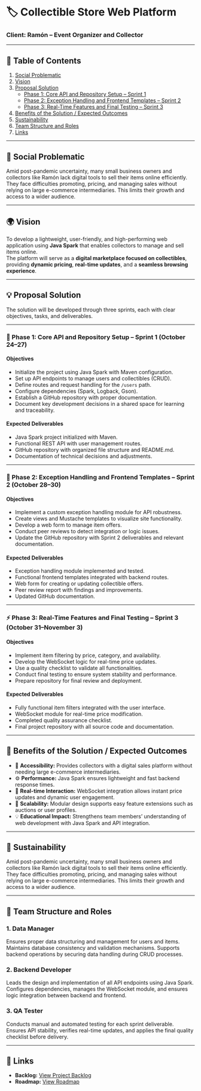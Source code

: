 # 🏷️ Collectible Store Web Platform

### Client: Ramón – Event Organizer and Collector

---

## 📑 Table of Contents
1. [Social Problematic](#-social-problematic)
2. [Vision](#-vision)
3. [Proposal Solution](#-proposal-solution)
   - [Phase 1: Core API and Repository Setup – Sprint 1](#-phase-1-core-api-and-repository-setup--sprint-1-october-24–27)
   - [Phase 2: Exception Handling and Frontend Templates – Sprint 2](#-phase-2-exception-handling-and-frontend-templates--sprint-2-october-28–30)
   - [Phase 3: Real-Time Features and Final Testing – Sprint 3](#-phase-3-real-time-features-and-final-testing--sprint-3-october-31–november-3)
4. [Benefits of the Solution / Expected Outcomes](#-benefits-of-the-solution--expected-outcomes)
5. [Sustainability](#-sustainability)
6. [Team Structure and Roles](#-team-structure-and-roles)
7. [Links](#-links)

---

## 🧩 Social Problematic
Amid post-pandemic uncertainty, many small business owners and collectors like Ramón lack digital tools to sell their items online efficiently. They face difficulties promoting, pricing, and managing sales without relying on large e-commerce intermediaries. This limits their growth and access to a wider audience.

---

## 🌍 Vision
To develop a lightweight, user-friendly, and high-performing web application using **Java Spark** that enables collectors to manage and sell items online.  
The platform will serve as a **digital marketplace focused on collectibles**, providing **dynamic pricing**, **real-time updates**, and a **seamless browsing experience**.

---

## 💡 Proposal Solution
The solution will be developed through three sprints, each with clear objectives, tasks, and deliverables.

---

### 🚀 Phase 1: Core API and Repository Setup – Sprint 1 (October 24–27)
#### Objectives
- Initialize the project using Java Spark with Maven configuration.
- Set up API endpoints to manage users and collectibles (CRUD).
- Define routes and request handling for the `/users` path.
- Configure dependencies (Spark, Logback, Gson).
- Establish a GitHub repository with proper documentation.
- Document key development decisions in a shared space for learning and traceability.

#### Expected Deliverables
- Java Spark project initialized with Maven.
- Functional REST API with user management routes.
- GitHub repository with organized file structure and README.md.
- Documentation of technical decisions and adjustments.

---

### 🧱 Phase 2: Exception Handling and Frontend Templates – Sprint 2 (October 28–30)
#### Objectives
- Implement a custom exception handling module for API robustness.
- Create views and Mustache templates to visualize site functionality.
- Develop a web form to manage item offers.
- Conduct peer reviews to detect integration or logic issues.
- Update the GitHub repository with Sprint 2 deliverables and relevant documentation.

#### Expected Deliverables
- Exception handling module implemented and tested.
- Functional frontend templates integrated with backend routes.
- Web form for creating or updating collectible offers.
- Peer review report with findings and improvements.
- Updated GitHub documentation.

---

### ⚡ Phase 3: Real-Time Features and Final Testing – Sprint 3 (October 31–November 3)
#### Objectives
- Implement item filtering by price, category, and availability.
- Develop the WebSocket logic for real-time price updates.
- Use a quality checklist to validate all functionalities.
- Conduct final testing to ensure system stability and performance.
- Prepare repository for final review and deployment.

#### Expected Deliverables
- Fully functional item filters integrated with the user interface.
- WebSocket module for real-time price modification.
- Completed quality assurance checklist.
- Final project repository with all source code and documentation.

---

## 🎯 Benefits of the Solution / Expected Outcomes
- 🧭 **Accessibility:** Provides collectors with a digital sales platform without needing large e-commerce intermediaries.  
- ⚙️ **Performance:** Java Spark ensures lightweight and fast backend response times.  
- 💬 **Real-time Interaction:** WebSocket integration allows instant price updates and dynamic user engagement.  
- 🧩 **Scalability:** Modular design supports easy feature extensions such as auctions or user profiles.  
- 💡 **Educational Impact:** Strengthens team members’ understanding of web development with Java Spark and API integration.

---

## 🌱 Sustainability
Amid post-pandemic uncertainty, many small business owners and collectors like Ramón lack digital tools to sell their items online efficiently. They face difficulties promoting, pricing, and managing sales without relying on large e-commerce intermediaries. This limits their growth and access to a wider audience.

---

## 👥 Team Structure and Roles
### 1. Data Manager
Ensures proper data structuring and management for users and items. Maintains database consistency and validation mechanisms. Supports backend operations by securing data handling during CRUD processes.

### 2. Backend Developer
Leads the design and implementation of all API endpoints using Java Spark. Configures dependencies, manages the WebSocket module, and ensures logic integration between backend and frontend.

### 3. QA Tester
Conducts manual and automated testing for each sprint deliverable. Ensures API stability, verifies real-time updates, and applies the final quality checklist before delivery.

---

## 🔗 Links
- **Backlog:** [View Project Backlog](https://github.com/users/RazFernandez/projects/10/views/3)  
- **Roadmap:** [View Roadmap](https://github.com/users/RazFernandez/projects/10/views/1)

